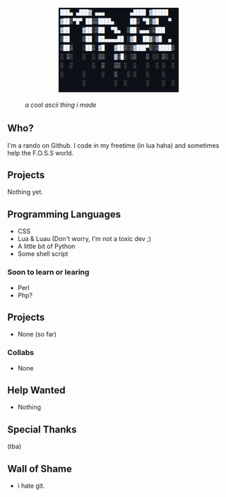 <figure>
<img style="display: block; margin: auto;" src="1742859326+grim.png"/>
<h6>a cool ascii thing i made</h6>
</figure>
                                    
## Who?
I'm a rando on Github. I code in my freetime (in lua haha) and sometimes help the F.O.S.S world.

## Projects
Nothing yet.

## Programming Languages
* CSS
* Lua & Luau (Don't worry, I'm not a toxic dev ;)
* A little bit of Python
* Some shell script
### Soon to learn or learing
* Perl
* Php?
## Projects
* None (so far)
### Collabs
* None
## Help Wanted
* Nothing
## Special Thanks
(tba)
## Wall of Shame
* i hate git.

